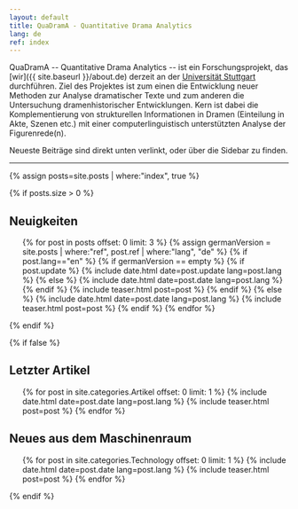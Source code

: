 ```yaml
---
layout: default
title: QuaDramA - Quantitative Drama Analytics
lang: de
ref: index
---
```


QuaDramA -- Quantitative Drama Analytics -- ist ein Forschungsprojekt, das [wir]({{ site.baseurl }}/about.de) derzeit an der [Universität Stuttgart](http://www.uni-stuttgart.de/) durchführen. Ziel des Projektes ist zum einen die Entwicklung neuer Methoden zur Analyse dramatischer Texte und zum anderen die Untersuchung dramenhistorischer Entwicklungen. Kern ist dabei die Komplementierung von strukturellen Informationen in Dramen (Einteilung in Akte, Szenen etc.) mit einer computerlinguistisch unterstützten Analyse der Figurenrede(n).

Neueste Beiträge sind direkt unten verlinkt, oder über die Sidebar zu finden.

------
{% assign posts=site.posts | where:"index", true %}

{% if posts.size > 0 %}
## Neuigkeiten

<ul class="posts">
{% for post in posts offset: 0 limit: 3 %}
    {% assign germanVersion = site.posts | where:"ref", post.ref | where:"lang", "de" %}
	{% if post.lang=="en" %}
		{% if germanVersion == empty %}
			{% if post.update %}
				{% include date.html date=post.update lang=post.lang %}
			{% else %}
				{% include date.html date=post.date lang=post.lang %}
			{% endif %}
			{% include teaser.html post=post %}
		{% endif %}
	{% else %}
		{% include date.html date=post.date lang=post.lang %}
		{% include teaser.html post=post %}
	{% endif %}
  {% endfor %}
</ul>

<div style="clear:both;"></div>

{% endif %}

{% if false %}

## Letzter Artikel

<ul class="posts">
  {% for post in site.categories.Artikel offset: 0 limit: 1 %}
    {% include date.html date=post.date lang=post.lang %}
    {% include teaser.html post=post %}
  {% endfor %}
</ul>

<div style="clear:both;"></div>

## Neues aus dem Maschinenraum

<ul class="posts">
  {% for post in site.categories.Technology offset: 0 limit: 1 %}
  {% include date.html date=post.date lang=post.lang %}
  {% include teaser.html post=post %}
{% endfor %}
</ul>
<div style="clear:both;"></div>

{% endif %}

